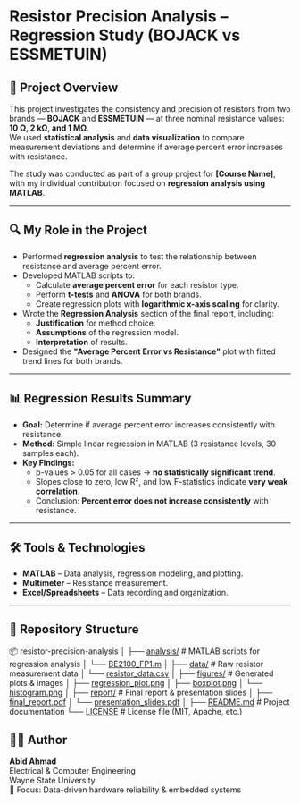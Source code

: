 # Resistor Precision Analysis – Regression Study (BOJACK vs ESSMETUIN)

## 📌 Project Overview
This project investigates the consistency and precision of resistors from two brands — **BOJACK** and **ESSMETUIN** — at three nominal resistance values: **10 Ω, 2 kΩ, and 1 MΩ**.  
We used **statistical analysis** and **data visualization** to compare measurement deviations and determine if average percent error increases with resistance.

The study was conducted as part of a group project for **[Course Name]**, with my individual contribution focused on **regression analysis using MATLAB**.

---

## 🔍 My Role in the Project
- Performed **regression analysis** to test the relationship between resistance and average percent error.
- Developed MATLAB scripts to:
  - Calculate **average percent error** for each resistor type.
  - Perform **t-tests** and **ANOVA** for both brands.
  - Create regression plots with **logarithmic x-axis scaling** for clarity.
- Wrote the **Regression Analysis** section of the final report, including:
  - **Justification** for method choice.
  - **Assumptions** of the regression model.
  - **Interpretation** of results.
- Designed the **"Average Percent Error vs Resistance"** plot with fitted trend lines for both brands.

---

## 📊 Regression Results Summary
- **Goal:** Determine if average percent error increases consistently with resistance.
- **Method:** Simple linear regression in MATLAB (3 resistance levels, 30 samples each).
- **Key Findings:**
  - p-values > 0.05 for all cases → **no statistically significant trend**.
  - Slopes close to zero, low R², and low F-statistics indicate **very weak correlation**.
  - Conclusion: **Percent error does not increase consistently** with resistance.

---

## 🛠️ Tools & Technologies
- **MATLAB** – Data analysis, regression modeling, and plotting.
- **Multimeter** – Resistance measurement.
- **Excel/Spreadsheets** – Data recording and organization.

---

## 📂 Repository Structure
📦 resistor-precision-analysis
│
├── [analysis/](analysis)               # MATLAB scripts for regression analysis
│   └── [BE2100_FP1.m](analysis/BE2100_FP1.m)
│
├── [data/](data)                       # Raw resistor measurement data
│   └── [resistor_data.csv](data/resistor_data.csv)
│
├── [figures/](figures)                 # Generated plots & images
│   ├── [regression_plot.png](figures/regression_plot.png)
│   ├── [boxplot.png](figures/boxplot.png)
│   └── [histogram.png](figures/histogram.png)
│
├── [report/](report)                   # Final report & presentation slides
│   ├── [final_report.pdf](report/final_report.pdf)
│   └── [presentation_slides.pdf](report/presentation_slides.pdf)
│
├── [README.md](README.md)               # Project documentation
└── [LICENSE](LICENSE)                   # License file (MIT, Apache, etc.)

## 🧑‍💻 Author

**Abid Ahmad**  
Electrical & Computer Engineering  
Wayne State University  
🔬 Focus: Data-driven hardware reliability & embedded systems

